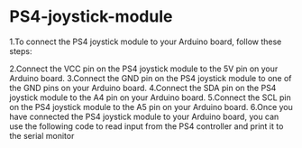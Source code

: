 # PS4-joystick-module
1.To connect the PS4 joystick module to your Arduino board, follow these steps:

2.Connect the VCC pin on the PS4 joystick module to the 5V pin on your Arduino board.
3.Connect the GND pin on the PS4 joystick module to one of the GND pins on your Arduino board.
4.Connect the SDA pin on the PS4 joystick module to the A4 pin on your Arduino board.
5.Connect the SCL pin on the PS4 joystick module to the A5 pin on your Arduino board.
6.Once you have connected the PS4 joystick module to your Arduino board, you can use the following code to read input from the PS4 controller and print it to the serial monitor
